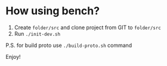 How using bench?
================
1. Create `folder/src` and clone project from GIT to `folder/src`
2. Run `./init-dev.sh`

P.S. for build proto use `./build-proto.sh` command

Enjoy!   